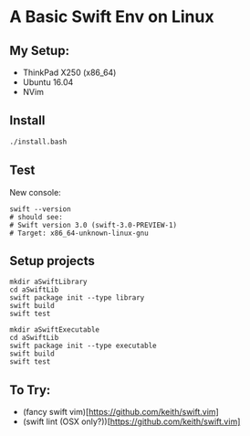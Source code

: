# A Basic Swift Env on Linux

## My Setup:

* ThinkPad X250 (x86_64)
* Ubuntu 16.04
* NVim

## Install
```bash
./install.bash
```

## Test

New console:
```
swift --version
# should see:
# Swift version 3.0 (swift-3.0-PREVIEW-1)
# Target: x86_64-unknown-linux-gnu
```

## Setup projects

```
mkdir aSwiftLibrary
cd aSwiftLib
swift package init --type library
swift build
swift test
```

```
mkdir aSwiftExecutable
cd aSwiftLib
swift package init --type executable
swift build
swift test
```

## To Try:

* (fancy swift vim)[https://github.com/keith/swift.vim]
* (swift lint (OSX only?))[https://github.com/keith/swift.vim]
